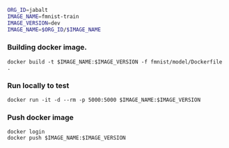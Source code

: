 ``` bash
ORG_ID=jabalt
IMAGE_NAME=fmnist-train
IMAGE_VERSION=dev
IMAGE_NAME=$ORG_ID/$IMAGE_NAME
```

### Building docker image. 
```
docker build -t $IMAGE_NAME:$IMAGE_VERSION -f fmnist/model/Dockerfile .
```

### Run locally to test
```
docker run -it -d --rm -p 5000:5000 $IMAGE_NAME:$IMAGE_VERSION

```

### Push docker image

```
docker login
docker push $IMAGE_NAME:$IMAGE_VERSION